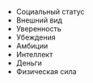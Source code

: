 
* Социальный статус 
* Внешний вид 
* Уверенность 
* Убеждения
* Амбиции
* Интеллект
* Деньги
* Физическая сила